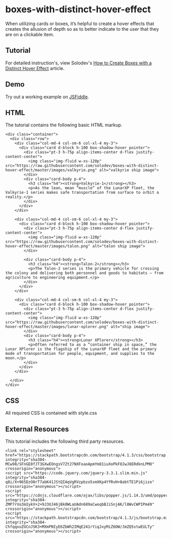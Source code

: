 # boxes-with-distinct-hover-effect
When utilizing cards or boxes, it’s helpful to create a hover effects that creates the allusion of depth so as to better indicate to the user that they are on a clickable item.

## Tutorial
For detailed instruction's, view Solodev's [How to Create Boxes with a Distinct Hover Effect](https://www.solodev.com/blog/web-design/how-to-create-boxes-with-a-distinct-hover-effect.stml) article.

## Demo
Try out a working example on [JSFiddle](https://jsfiddle.net/solodev/g5dvr2f1/).

## HTML
The tutorial contains the following basic HTML markup.

```
<div class="container">
  <div class="row">
    <div class="col-md-4 col-sm-6 col-xl-4 my-3">
      <div class="card d-block h-100 box-shadow-hover pointer">
        <div class="pt-3 h-75p align-items-center d-flex justify-content-center">
          <img class="img-fluid w-xs-120p" src="https://raw.githubusercontent.com/solodev/boxes-with-distinct-hover-effect/master/images/valkyrie.png" alt="valkyrie ship image">
        </div>
        <div class="card-body p-4">
          <h3 class="h4"><strong>Valkyrie-1</strong></h3>
          <p>As the lean, mean “muscle” of the LunarXP fleet, the Valkyrie-1 series makes safe transportation from surface to orbit a reality.</p>
        </div>
      </div>
    </div>

    <div class="col-md-4 col-sm-6 col-xl-4 my-3">
      <div class="card d-block h-100 box-shadow-hover pointer">
        <div class="pt-3 h-75p align-items-center d-flex justify-content-center">
          <img class="img-fluid w-xs-120p" src="https://raw.githubusercontent.com/solodev/boxes-with-distinct-hover-effect/master/images/talon.png" alt="talon ship image">
        </div>

        <div class="card-body p-4">
          <h3 class="h4"><strong>Talon-2</strong></h3>
          <p>The Talon-2 series is the primary vehicle for crossing the colony and delivering both personnel and goods to habitats – from agriculture to engineering equipment.</p>
        </div>
      </div>
    </div>

    <div class="col-md-4 col-sm-6 col-xl-4 my-3">
      <div class="card d-block h-100 box-shadow-hover pointer">
        <div class="pt-3 h-75p align-items-center d-flex justify-content-center">
          <img class="img-fluid w-xs-120p" src="https://raw.githubusercontent.com/solodev/boxes-with-distinct-hover-effect/master/images/lunar-xplorer.png" alt="ship image">
        </div>
        <div class="card-body p-4">
          <h3 class="h4"><strong>Lunar XPlorer</strong></h3>
          <p>Often referred to as a “container ship in space,” the Lunar XPlorer is the flagship of the LunarXP fleet and the primary mode of transportation for people, equipment, and supplies to the moon.</p>
        </div>
      </div>
    </div>

  </div>
</div>
```

## CSS
All required CSS is contained with style.css

## External Resources
This tutorial includes the following third party resources.

```
<link rel="stylesheet" href="https://stackpath.bootstrapcdn.com/bootstrap/4.1.3/css/bootstrap.min.css" integrity="sha384-MCw98/SFnGE8fJT3GXwEOngsV7Zt27NXFoaoApmYm81iuXoPkFOJwJ8ERdknLPMO" crossorigin="anonymous">
<script src="https://code.jquery.com/jquery-3.3.1.slim.min.js" integrity="sha384-q8i/X+965DzO0rT7abK41JStQIAqVgRVzpbzo5smXKp4YfRvH+8abtTE1Pi6jizo" crossorigin="anonymous"></script>
<script src="https://cdnjs.cloudflare.com/ajax/libs/popper.js/1.14.3/umd/popper.min.js" integrity="sha384-ZMP7rVo3mIykV+2+9J3UJ46jBk0WLaUAdn689aCwoqbBJiSnjAK/l8WvCWPIPm49" crossorigin="anonymous"></script>
<script src="https://stackpath.bootstrapcdn.com/bootstrap/4.1.3/js/bootstrap.min.js" integrity="sha384-ChfqqxuZUCnJSK3+MXmPNIyE6ZbWh2IMqE241rYiqJxyMiZ6OW/JmZQ5stwEULTy" crossorigin="anonymous"></script>
```